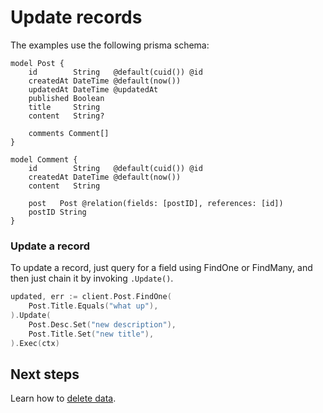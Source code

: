 # Update records

The examples use the following prisma schema:

```prisma
model Post {
    id        String   @default(cuid()) @id
    createdAt DateTime @default(now())
    updatedAt DateTime @updatedAt
    published Boolean
    title     String
    content   String?

    comments Comment[]
}

model Comment {
    id        String   @default(cuid()) @id
    createdAt DateTime @default(now())
    content   String

    post   Post @relation(fields: [postID], references: [id])
    postID String
}
```

### Update a record

To update a record, just query for a field using FindOne or FindMany, and then just chain it by invoking `.Update()`.

```go
updated, err := client.Post.FindOne(
    Post.Title.Equals("what up"),
).Update(
    Post.Desc.Set("new description"),
    Post.Title.Set("new title"),
).Exec(ctx)
```

## Next steps

Learn how to [delete data](./07-delete.md).
